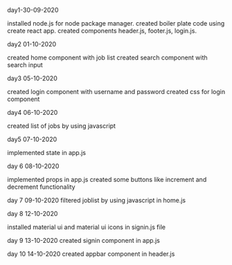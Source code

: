 day1-30-09-2020

installed node.js for node package manager.
created boiler plate code using create react app. 
created components header.js, footer.js, login.js.

day2 01-10-2020

created home component with job list 
created search component with search input

day3 05-10-2020

created login component with username and password 
 created css for login component

 day4 06-10-2020

 created list of jobs by using javascript

 day5 07-10-2020

 implemented state in app.js
 

 day 6 08-10-2020

 implemented props in app.js 
 created some buttons like increment and decrement functionality

day 7 09-10-2020
filtered joblist by using javascript in home.js

day 8 12-10-2020

installed material ui and material ui icons in signin.js file

day 9 13-10-2020
created signin component in app.js

day 10 14-10-2020
created appbar component in header.js


 
 
